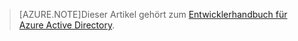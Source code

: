 > [AZURE.NOTE]Dieser Artikel gehört zum [Entwicklerhandbuch für Azure Active Directory](../articles/active-directory/active-directory-developers-guide.md).

<!---HONumber=58-->